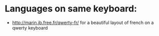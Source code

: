 # Languages on same keyboard:
- http://marin.jb.free.fr/qwerty-fr/ for a beautiful layout of french on a qwerty keyboard
